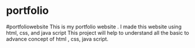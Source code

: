 # portfolio
#portfoliowebsite
This is my portfolio website .
I made this website using html, css, and java script
This project will help to understand all the basic to advance concept of html , css, java script.

